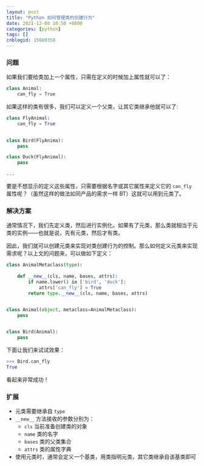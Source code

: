 ```yaml
---
layout: post
title: "Python 如何管理类的创建行为"
date: 2021-12-08 10:50 +0800
categories: [python]
tags: []
cnblogid: 15660358
---
```


### 问题

如果我们要给类加上一个属性，只需在定义的时候加上属性就可以了：

```python
class Animal:
    can_fly = True
```

如果这样的类有很多，我们可以定义一个父类，让其它类继承他就可以了:

```python
class FlyAnimal:
    can_fly = True
    

class Bird(FlyAnima):
    pass

class Duck(FlyAnimal):
    pass

...
```

要是不想显示的定义这些属性，只需要根据名字或其它属性来定义它的 `can_fly` 属性呢？（虽然这样的做法如同产品的需求一样 BT）这就可以用到元类了。

### 解决方案

通常情况下，我们先定义类，然后进行实例化。如果有了元类，那么类就相当于元类的实例——也就是说，先有元类，然后才有类。

因此，我们就可以创建元类来实现对类创建行为的控制。那么如何定义元类来实现需求呢？以上文的问题来，可以做如下定义：

```python
class AnimalMetaclass(type):
    
    def __new__(cls, name, bases, attrs):
        if name.lower() in ['bird', 'duck']:
            attrs['can_fly'] = True
        return type.__new__(cls, name, bases, attrs)
    

class Animal(object, metaclass=AnimalMetaclass):
    pass


class Bird(Animal):
    pass
```

下面让我们来试试效果：

```python
>>> Bird.can_fly
True
```

看起来非常成功！

### 扩展

- 元类需要继承自 `type`
- `__new__` 方法接收的参数分别为：
  - `cls` 当前准备创建类的对象
  - `name` 类的名字
  - `bases` 类的父类集合
  - `attrs` 类的属性字典
- 使用元类时，通常会定义一个基类，用类指明元类，其它类继承自该基类即可
